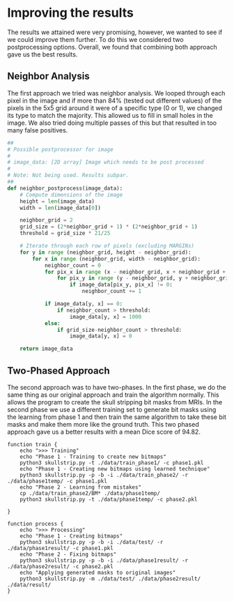 # Improving the results

The results we attained were very promising, however, we wanted to see if we could improve them further. To do this we considered two postprocessing options. Overall, we found that combining both approach gave us the best results.

## Neighbor Analysis
The first approach we tried was neighbor analysis. We looped through each pixel in the image and if more than 84\% (tested out different values) of the pixels in the 5x5 grid around it were of a specific type (0 or 1), we changed its type to match the majority. This allowed us to fill in small holes in the image. We also tried doing multiple passes of this but that resulted in too many false positives. 

```python
##
# Possible postprocessor for image
#
# image_data: [2D array] Image which needs to be post processed
#
# Note: Not being used. Results subpar.
##
def neighbor_postprocess(image_data):
	# Compute dimensions of the image
	height = len(image_data)
	width = len(image_data[0])

	neighbor_grid = 2
	grid_size = (2*neighbor_grid + 1) * (2*neighbor_grid + 1)
	threshold = grid_size * 21/25

	# Iterate through each row of pixels (excluding MARGINs)
	for y in range (neighbor_grid, height - neighbor_grid):
		for x in range (neighbor_grid, width - neighbor_grid):
			neighbor_count = 0
			for pix_x in range (x - neighbor_grid, x + neighbor_grid + 1):
				for pix_y in range (y - neighbor_grid, y + neighbor_grid + 1):
					if image_data[pix_y, pix_x] != 0:
						neighbor_count += 1

			if image_data[y, x] == 0:
				if neighbor_count > threshold:
					image_data[y, x] = 1000
			else:
				if grid_size-neighbor_count > threshold:
					image_data[y, x] = 0

	return image_data
```
## Two-Phased Approach 
The second approach was to have two-phases. In the first phase, we do the same thing as our original approach and train the algorithm normally. This allows the program to create the skull stripping bit masks from MRIs. In the second phase we use a different training set to generate bit masks using the learning from phase 1 and then train the same algorithm to take these bit masks and make them more like the ground truth. This two phased approach gave us a better results with a mean Dice score of 94.82.

```shell
function train {	
	echo ">>> Training"
	echo "Phase 1 - Training to create new bitmaps"
	python3 skullstrip.py -t ./data/train_phase1/ -c phase1.pkl
	echo "Phase 1 - Creating new bitmaps using learned technique"
	python3 skullstrip.py -p -b -i ./data/train_phase2/ -r ./data/phase1temp/ -c phase1.pkl
	echo "Phase 2 - Learning from mistakes"
	cp ./data/train_phase2/BM* ./data/phase1temp/
	python3 skullstrip.py -t ./data/phase1temp/ -c phase2.pkl

}

function process {
	echo ">>> Processing"
	echo "Phase 1 - Creating bitmaps"
	python3 skullstrip.py -p -b -i ./data/test/ -r ./data/phase1result/ -c phase1.pkl
	echo "Phase 2 - Fixing bitmaps"
	python3 skullstrip.py -p -b -i ./data/phase1result/ -r ./data/phase2result/ -c phase2.pkl
	echo "Applying generated masks to original images"
	python3 skullstrip.py -m ./data/test/ ./data/phase2result/ ./data/result/
}
```